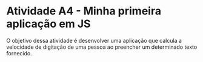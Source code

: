 # Atividade A4 - Minha primeira aplicação em JS

O objetivo dessa atividade é desenvolver uma aplicação que calcula a velocidade de digitação de uma pessoa ao preencher um determinado texto fornecido.